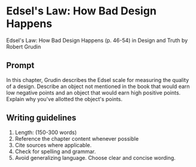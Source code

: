 # Edsel's Law: How Bad Design Happens

Edsel's Law: How Bad Design Happens \(p. 46-54\) in Design and Truth by Robert Grudin

## Prompt

In this chapter, Grudin describes the Edsel scale for measuring the quality of a design. Describe an object not mentioned in the book that would earn low negative points and an object that would earn high positive points. Explain why you've allotted the object's points.

## Writing guidelines

1. Length: \(150-300 words\)
2. Reference the chapter content whenever possible
3. Cite sources where applicable.
4. Check for spelling and grammar.
5. Avoid generalizing language. Choose clear and concise wording.